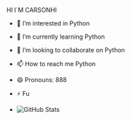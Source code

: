 HI I`M CARSONHI

- 👀 I’m interested in Python
- 🌱 I’m currently learning Python
- 💞️ I’m looking to collaborate on Python
- 📫 How to reach me Python
- 😄 Pronouns: 888
- ⚡ Fu

- ![GitHub Stats](https://github-readme-stats.vercel.app/api?username=jonhealy1&show_icons=true)

<!---
CarsonHI/CarsonHI is a ✨ special ✨ repository because its `README.md` (this file) appears on your GitHub profile.
You can click the Preview link to take a look at your changes.
--->
